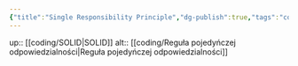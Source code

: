 ```yaml
---
{"title":"Single Responsibility Principle","dg-publish":true,"tags":"coding/SOLID","language":"en","permalink":"/coding/single-responsibility-principle/","dgPassFrontmatter":true}
---
```


up:: [[coding/SOLID\|SOLID]]
alt:: [[coding/Reguła pojedyńczej odpowiedzialności\|Reguła pojedyńczej odpowiedzialności]]